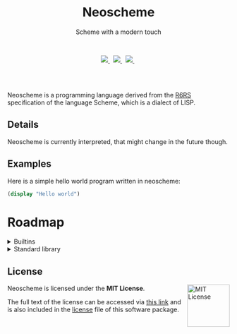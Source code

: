 <h1 align="center">Neoscheme </h1>
<p align="center">Scheme with a modern touch</p>
<br />
<p align="center">
    <a href="https://github.com/not-microsowoft/neoscheme/blob/main/LICENSE">
        <img src="https://img.shields.io/github/license/not-microsowoft/neoscheme?style=for-the-badge"/>
    </a>
    &nbsp;
    <a href="https://github.com/not-microsowoft/neoscheme/issues">
             <img src="https://img.shields.io/github/issues/not-microsowoft/neoscheme?style=for-the-badge"/>
    </a>
    &nbsp;
    <a href=https://github.com/not-microsowoft/neoscheme/pulls>
       <img src="https://img.shields.io/github/issues-pr/not-microsowoft/neoscheme?style=for-the-badge"/>
    </a>
    &nbsp;
</p>
<br />
<br />

Neoscheme is a programming language derived from the [R6RS](https://r6rs.org) specification of the language Scheme, which is a dialect of LISP.

## Details

Neoscheme is currently interpreted, that might change in the future though.

## Examples

Here is a simple hello world program written in neoscheme:
```scheme
(display "Hello world")
```

# Roadmap

<details>
<summary> Builtins</summary>

- [X] define(variables only)
- [X] display
- [X] +
- [X] -
- [X] *
- [X] /
- [X] load 
- [ ] import
- [X] error
- [ ] let
- [ ] eval
- [X] exit
- [ ] apply
- [X] print & newline
- [ ] typechecking (boolean? integer? list? number?, etc)
- [ ] list
    - [ ] car, cdr, cons
    - [ ] length
    - [ ] map
    - [ ] filter
    - [ ] reduce
    - [ ] append
- [ ] lambda
- [ ] abs
- [ ] modulo
- [ ] quotient
- [ ] remainder
    
</details>
<details>
<summary> Standard library</summary>
<p>

- [ ] extended maths
- [ ] extended IO  
- [ ] string manipulation  
- [ ] data structures  
    
    
</p>
</details>

## License
<a href="https://opensource.org/licenses/MIT">
  <img align="right" height="96" alt="MIT License" src="https://images-wixmp-ed30a86b8c4ca887773594c2.wixmp.com/i/7195e121-eded-45cf-9aab-909deebd81b2/d9ur2lg-28410b47-58fd-4a48-9b67-49c0f56c68ce.png" />
</a>

Neoscheme is licensed under the **MIT License**.

The full text of the license can be accessed via [this link](https://opensource.org/licenses/MIT) and is also included in the [license](LICENSE) file of this software package.
